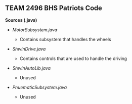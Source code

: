 ## TEAM 2496 BHS Patriots Code
**Sources (.java)**
- *MotorSubsystem.java*
	- Contains subsystem that handles the wheels

- *ShwinDrive.java*
	- Contains controls that are used to handle the driving

- *ShwinAutoLib.java*
	- Unused

- *PnuematicSubsystem.java*
	- Unused
